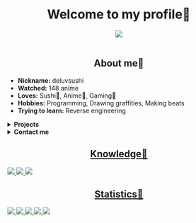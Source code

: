 <body>
	<h1 align="center"> Welcome to my profile🍺 </h1>
	<div align="center">
		<img src="https://thumbs.gfycat.com/SpitefulFocusedDogwoodclubgall-max-1mb.gif">
	</div>
	<br>
	<div>
		<h2 align="center"> About me🍪 </h2>
		<ul>
			<li><b>Nickname:</b> deluvsushi </li>
			<li><b>Watched:</b> 148 anime </li>
			<li><b>Loves:</b> Sushi🍣, Anime🍿, Gaming👾 </li>
			<li><b>Hobbies:</b> Programming, Drawing graffities, Making beats </li>
			<li><b>Trying to learn:</b> Reverse engineering </li>
		</ul>
	</div>
	<details>
		<summary><b>Projects</b></summary>
		<p align="center">Wrappers</p>
		<table>
			<tr>
				<th>Name</th>
				<th>Description</th>
			</tr>
			<tr>
				<td><a href="https://github.com/deluvsushi/AminoLab"> AminoLab </td>
				<td> Web-API for https://aminoapps.com social network </td>
			</tr>
			<tr>
				<td><a href="https://github.com/deluvsushi/Anilibria.py"> Anilibria.py </td>
				<td> Web-API for russian anime website www.anilibria.tv </td>
			</tr>
			<tr>
				<td><a href="https://github.com/deluvsushi/Remanga.py"> Remanga.py </td>
				<td> Web-API for reading manga russian website https://remanga.org </td>
			</tr>
			<tr>
				<td><a href="https://github.com/deluvsushi/RandStuff.py"> RandStuff.py </td>
				<td> Web-API for randomstuff generating russian website https://randstuff.ru </td>
			<tr>
				<td><a href="https://github.com/deluvsushi/AuthorToday.py"> AuthorToday.py </td>
				<td> Web-API for reading books russian website https://author.today/ </td>
			</tr>
			<tr>
				<td><a href="https://github.com/deluvsushi/amino.py"> amino.py </td>
				<td> Mobile-API for https://aminoapps.com social network </td>
			</tr>
			<tr>
				<td><a href="https://github.com/deluvsushi/ProjectZ.py"> ProjectZ.py </td>
				<td> Mobile-API for ProjectZ social network </td>				     
			</tr>
			<tr>
				<td><a href="https://github.com/deluvsushi/Discord_user.py"> Discord_user.py </td>
				<td> Discord user bot api that written on python </td>
			</tr>
			<tr>
				<td><a href="https://github.com/deluvsushi/checkersonline.py"> checkersonline.py </td>
				<td> Mobile-API for checkersonline mobile game </td>
			</tr>
			<tr>
				<td><a href="https://github.com/deluvsushi/101online.py"> 101online.py </td>
				<td> Mobile-API for 101online mobile game </td>
			</tr>
			<tr>
				<td><a href="https://github.com/deluvsushi/anixart.py"> anixart.py </td>
				<td> Mobile-API for anixart anime app </td>
			</tr>
			<tr>
				<td><a href="https://github.com/deluvsushi/hackchat.py"> hackchat.py </td>
				<td> Web-API for hack.chat chatrooms website </td>
			</tr>
			<tr>
				<td><a href="https://github.com/deluvsushi/NotAlone.py"> NotAlone.py </td>
				<td> Web-API for https://notalone.tv website </td>
			</tr>
			<tr>
				<td><a href="https://github.com/deluvsushi/vk_audio.py"> vk_audio.py </td>
				<td> API for interacting with audios in vkontakte social network </td>
			</tr>
		</table>
	</details>
	<details>
		<summary><b>Contact me</b></summary>
		<p align="center"><a href="https://t.me/FFuckEmWeBaLL" target="_blank"><img src="https://img.shields.io/badge/@FFuckEmWeBaLL-2CA5E0?style=for-the-badge&logo=telegram&logoColor=white"></p>
		<p align="center"><a href="https://youtube.com/channel/UCfr0xeEmrOs1j9y5TvNyMgg" target="_blank"><img src="https://img.shields.io/badge/deluvsushi-%23FF0000.svg?style=for-the-badge&logo=YouTube&logoColor=white"></p>
		<p align="center"><a href="https://vk.com/skeletonic" target="_blank"><img src="https://img.shields.io/badge/@skeletonic-597da3?style=for-the-badge&logo=vk&logoColor=white"></p>
	</details>
	<div>
		<h2 align="center"> Knowledge🍻 </h2>
		<img src="https://img.shields.io/badge/html5-%23E34F26.svg?style=for-the-badge&logo=html5&logoColor=white">
		<img src="https://img.shields.io/badge/python-3670A0?style=for-the-badge&logo=python&logoColor=ffdd54">
		<img src="https://img.shields.io/badge/markdown-%23000000.svg?style=for-the-badge&logo=markdown&logoColor=white">
	</div>
	<div>
		<h2 align="center"> Statistics🍖 </h2>
		<img src="https://github-readme-streak-stats.herokuapp.com/?user=deluvsushi&theme=dark&hide_border=true">
		<img src="https://github-readme-stats.vercel.app/api?username=deluvsushi&show_icons=true&theme=dark&hide_border=true">
		<img src="https://github-readme-stats.vercel.app/api/top-langs/?username=deluvsushi&theme=dark&hide_border=true">
		<img src="https://github-profile-trophy.vercel.app/?username=deluvsushi&no-frame=true&no-bg=true&theme=juicyfresh">
		<img src="https://komarev.com/ghpvc/?username=deluvsushi&color=000000&style=plastic&label=viewers">
	</div>
</body>

